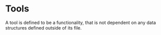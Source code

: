 # Tools

A tool is defined to be a functionality, that is not dependent on
any data structures defined outside of its file.